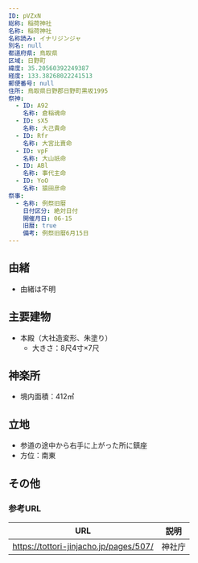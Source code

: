 ```yaml
---
ID: pVZxN
総称: 稲荷神社
名称: 稲荷神社
名称読み: イナリジンジャ
別名: null
都道府県: 鳥取県
区域: 日野町
緯度: 35.20560392249387
経度: 133.38268022241513
郵便番号: null
住所: 鳥取県日野郡日野町黒坂1995
祭神:
  - ID: A92
    名称: 倉稲魂命
  - ID: sX5
    名称: 大己貴命
  - ID: Rfr
    名称: 大宮比賣命
  - ID: vpF
    名称: 大山祇命
  - ID: ABl
    名称: 事代主命
  - ID: YoO
    名称: 猿田彦命
祭事:
  - 名称: 例祭旧暦
    日付区分: 絶対日付
    開催月日: 06-15
    旧暦: true
    備考: 例祭旧暦6月15日
---
```


## 由緒

- 由緒は不明

## 主要建物

- 本殿（大社造変形、朱塗り）
  - 大きさ：8尺4寸×7尺

## 神楽所

- 境内面積：412㎡

## 立地

- 参道の途中から右手に上がった所に鎮座
- 方位：南東

## その他

### 参考URL

| URL                                    | 説明   |
| -------------------------------------- | ------ |
| https://tottori-jinjacho.jp/pages/507/ | 神社庁 |
